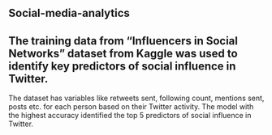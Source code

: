 ## Social-media-analytics

## The training data from “Influencers in Social Networks” dataset from Kaggle was used to identify key predictors of social influence in Twitter.

The dataset has 
variables like retweets sent, following count, mentions sent, posts etc. 
for each person based on their Twitter activity. The model with the 
highest accuracy identified the top 5 predictors of social influence in 
Twitter. 
